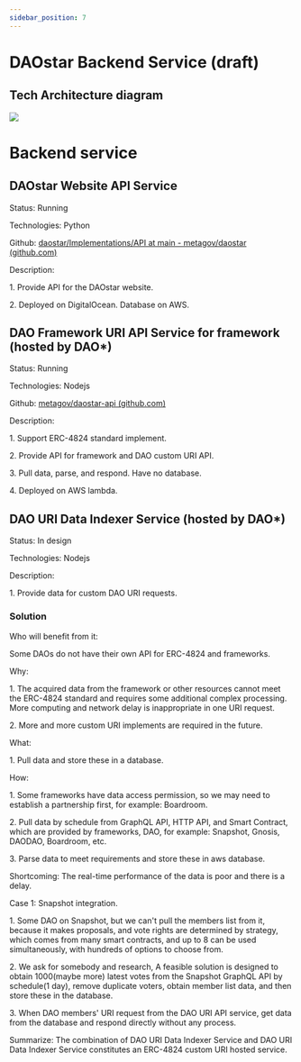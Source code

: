 ```yaml
---
sidebar_position: 7
---
```


# DAOstar Backend Service (draft)

## Tech Architecture diagram

![](https://lh7-us.googleusercontent.com/KuSv4wynh7MJcRofPujyg2vPmvVf3fGlu0kv9KiBGH-j4RHALHiiGFO4TcpjEZDUbCa9G9sWEa3jYc9CduQk9ZOGF1mMyuFUyVRBfJrzA01TltRxWi38GLFvINdOnAt_asI4QGPfIog1UubeHN9YY5Q)

Backend service 
================

DAOstar Website API Service
---------------------------

Status: Running

Technologies: Python

Github: [daostar/Implementations/API at main - metagov/daostar (github.com)](https://github.com/metagov/daostar/tree/main/Implementations/API)

Description: 

1\. Provide API for the DAOstar website.

2\. Deployed on DigitalOcean. Database on AWS.

DAO Framework URI API Service for framework (hosted by DAO*)
------------------------------------------------------------

Status: Running

Technologies: Nodejs

Github: [metagov/daostar-api (github.com)](https://github.com/metagov/daostar-api)

Description: 

1\. Support ERC-4824 standard implement.

2\. Provide API for framework and DAO custom URI API.

3\. Pull data, parse, and respond. Have no database.

4\. Deployed on AWS lambda.

DAO URI Data Indexer Service (hosted by DAO*)
---------------------------------------------

Status: In design

Technologies: Nodejs

Description:

1\. Provide data for custom DAO URI requests.

### Solution

Who will benefit from it:

Some DAOs do not have their own API for ERC-4824 and frameworks.

Why: 

1\. The acquired data from the framework or other resources cannot meet the ERC-4824 standard and requires some additional complex processing. More computing and network delay is inappropriate in one URI request.

2\. More and more custom URI implements are required in the future.

What:

1\. Pull data and store these in a database.

How:

1\. Some frameworks have data access permission, so we may need to establish a partnership first, for example: Boardroom.

2\. Pull data by schedule from GraphQL API, HTTP API, and Smart Contract, which are provided by frameworks, DAO, for example: Snapshot, Gnosis, DAODAO, Boardroom, etc.

3\. Parse data to meet requirements and store these in aws database.

Shortcoming: The real-time performance of the data is poor and there is a delay.

Case 1: Snapshot integration.

1\. Some DAO on Snapshot, but we can't pull the members list from it, because it makes proposals, and vote rights are determined by strategy, which comes from many smart contracts, and up to 8 can be used simultaneously, with hundreds of options to choose from.

2\. We ask for somebody and research, A feasible solution is designed to obtain 1000(maybe more) latest votes from the Snapshot GraphQL API by schedule(1 day), remove duplicate voters, obtain member list data, and then store these in the database.

3\. When DAO members' URI request from the DAO URI API service, get data from the database and respond directly without any process.

Summarize: The combination of DAO URI Data Indexer Service and DAO URI Data Indexer Service constitutes an ERC-4824 custom URI hosted service.